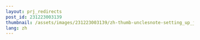 ```yaml
---
layout: prj_redirects
post_id: 231223003139
thumbnail: /assets/images/231223003139/zh-thumb-unclesnote-setting_up_jenkins_on_synology_nas_docker.png
lang: zh
---
```

